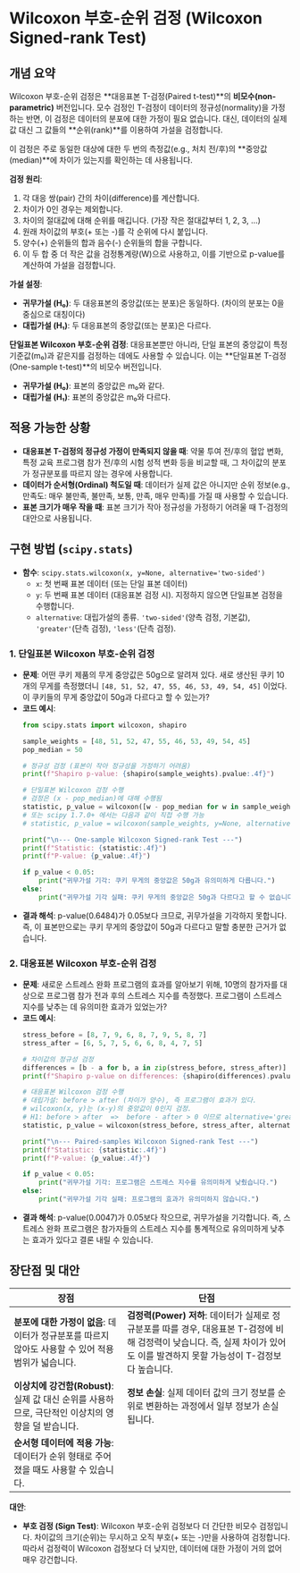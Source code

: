 # Wilcoxon 부호-순위 검정 (Wilcoxon Signed-rank Test)

## 개념 요약

Wilcoxon 부호-순위 검정은 **대응표본 T-검정(Paired t-test)**의 **비모수(non-parametric)** 버전입니다. 모수 검정인 T-검정이 데이터의 정규성(normality)을 가정하는 반면, 이 검정은 데이터의 분포에 대한 가정이 필요 없습니다. 대신, 데이터의 실제 값 대신 그 값들의 **순위(rank)**를 이용하여 가설을 검정합니다.

이 검정은 주로 동일한 대상에 대한 두 번의 측정값(e.g., 처치 전/후)의 **중앙값(median)**에 차이가 있는지를 확인하는 데 사용됩니다.

**검정 원리**:
1.  각 대응 쌍(pair) 간의 차이(difference)를 계산합니다.
2.  차이가 0인 경우는 제외합니다.
3.  차이의 절대값에 대해 순위를 매깁니다. (가장 작은 절대값부터 1, 2, 3, ...)
4.  원래 차이값의 부호(+ 또는 -)를 각 순위에 다시 붙입니다.
5.  양수(+) 순위들의 합과 음수(-) 순위들의 합을 구합니다.
6.  이 두 합 중 더 작은 값을 검정통계량(W)으로 사용하고, 이를 기반으로 p-value를 계산하여 가설을 검정합니다.

**가설 설정**:
- **귀무가설 (H₀)**: 두 대응표본의 중앙값(또는 분포)은 동일하다. (차이의 분포는 0을 중심으로 대칭이다)
- **대립가설 (H₁)**: 두 대응표본의 중앙값(또는 분포)은 다르다.

**단일표본 Wilcoxon 부호-순위 검정**:
대응표본뿐만 아니라, 단일 표본의 중앙값이 특정 기준값(m₀)과 같은지를 검정하는 데에도 사용할 수 있습니다. 이는 **단일표본 T-검정(One-sample t-test)**의 비모수 버전입니다.
- **귀무가설 (H₀)**: 표본의 중앙값은 m₀와 같다.
- **대립가설 (H₁)**: 표본의 중앙값은 m₀와 다르다.

## 적용 가능한 상황

- **대응표본 T-검정의 정규성 가정이 만족되지 않을 때**: 약물 투여 전/후의 혈압 변화, 특정 교육 프로그램 참가 전/후의 시험 성적 변화 등을 비교할 때, 그 차이값의 분포가 정규분포를 따르지 않는 경우에 사용합니다.
- **데이터가 순서형(Ordinal) 척도일 때**: 데이터가 실제 값은 아니지만 순위 정보(e.g., 만족도: 매우 불만족, 불만족, 보통, 만족, 매우 만족)를 가질 때 사용할 수 있습니다.
- **표본 크기가 매우 작을 때**: 표본 크기가 작아 정규성을 가정하기 어려울 때 T-검정의 대안으로 사용됩니다.

## 구현 방법 (`scipy.stats`)

- **함수**: `scipy.stats.wilcoxon(x, y=None, alternative='two-sided')`
    - `x`: 첫 번째 표본 데이터 (또는 단일 표본 데이터)
    - `y`: 두 번째 표본 데이터 (대응표본 검정 시). 지정하지 않으면 단일표본 검정을 수행합니다.
    - `alternative`: 대립가설의 종류. `'two-sided'`(양측 검정, 기본값), `'greater'`(단측 검정), `'less'`(단측 검정).

### 1. 단일표본 Wilcoxon 부호-순위 검정

- **문제**: 어떤 쿠키 제품의 무게 중앙값은 50g으로 알려져 있다. 새로 생산된 쿠키 10개의 무게를 측정했더니 `[48, 51, 52, 47, 55, 46, 53, 49, 54, 45]` 이었다. 이 쿠키들의 무게 중앙값이 50g과 다르다고 할 수 있는가?
- **코드 예시**:
  ```python
  from scipy.stats import wilcoxon, shapiro

  sample_weights = [48, 51, 52, 47, 55, 46, 53, 49, 54, 45]
  pop_median = 50

  # 정규성 검정 (표본이 작아 정규성을 가정하기 어려움)
  print(f"Shapiro p-value: {shapiro(sample_weights).pvalue:.4f}")

  # 단일표본 Wilcoxon 검정 수행
  # 검정은 (x - pop_median)에 대해 수행됨
  statistic, p_value = wilcoxon([w - pop_median for w in sample_weights])
  # 또는 scipy 1.7.0+ 에서는 다음과 같이 직접 수행 가능
  # statistic, p_value = wilcoxon(sample_weights, y=None, alternative='two-sided') # 단, 이 경우 중앙값이 0인지 검정

  print("\n--- One-sample Wilcoxon Signed-rank Test ---")
  print(f"Statistic: {statistic:.4f}")
  print(f"P-value: {p_value:.4f}")

  if p_value < 0.05:
      print("귀무가설 기각: 쿠키 무게의 중앙값은 50g과 유의미하게 다릅니다.")
  else:
      print("귀무가설 기각 실패: 쿠키 무게의 중앙값은 50g과 다르다고 할 수 없습니다.")
  ```
- **결과 해석**: p-value(0.6484)가 0.05보다 크므로, 귀무가설을 기각하지 못합니다. 즉, 이 표본만으로는 쿠키 무게의 중앙값이 50g과 다르다고 말할 충분한 근거가 없습니다.

### 2. 대응표본 Wilcoxon 부호-순위 검정

- **문제**: 새로운 스트레스 완화 프로그램의 효과를 알아보기 위해, 10명의 참가자를 대상으로 프로그램 참가 전과 후의 스트레스 지수를 측정했다. 프로그램이 스트레스 지수를 낮추는 데 유의미한 효과가 있었는가?
- **코드 예시**:
  ```python
  stress_before = [8, 7, 9, 6, 8, 7, 9, 5, 8, 7]
  stress_after = [6, 5, 7, 5, 6, 6, 8, 4, 7, 5]

  # 차이값의 정규성 검정
  differences = [b - a for b, a in zip(stress_before, stress_after)]
  print(f"Shapiro p-value on differences: {shapiro(differences).pvalue:.4f}") # 정규성 불만족 가정

  # 대응표본 Wilcoxon 검정 수행
  # 대립가설: before > after (차이가 양수), 즉 프로그램이 효과가 있다.
  # wilcoxon(x, y)는 (x-y)의 중앙값이 0인지 검정. 
  # H1: before > after  =>  before - after > 0 이므로 alternative='greater'
  statistic, p_value = wilcoxon(stress_before, stress_after, alternative='greater')

  print("\n--- Paired-samples Wilcoxon Signed-rank Test ---")
  print(f"Statistic: {statistic:.4f}")
  print(f"P-value: {p_value:.4f}")

  if p_value < 0.05:
      print("귀무가설 기각: 프로그램은 스트레스 지수를 유의미하게 낮췄습니다.")
  else:
      print("귀무가설 기각 실패: 프로그램의 효과가 유의미하지 않습니다.")
  ```
- **결과 해석**: p-value(0.0047)가 0.05보다 작으므로, 귀무가설을 기각합니다. 즉, 스트레스 완화 프로그램은 참가자들의 스트레스 지수를 통계적으로 유의미하게 낮추는 효과가 있다고 결론 내릴 수 있습니다.

## 장단점 및 대안

| 장점 | 단점 |
|---|---|
| **분포에 대한 가정이 없음**: 데이터가 정규분포를 따르지 않아도 사용할 수 있어 적용 범위가 넓습니다. | **검정력(Power) 저하**: 데이터가 실제로 정규분포를 따를 경우, 대응표본 T-검정에 비해 검정력이 낮습니다. 즉, 실제 차이가 있어도 이를 발견하지 못할 가능성이 T-검정보다 높습니다. |
| **이상치에 강건함(Robust)**: 실제 값 대신 순위를 사용하므로, 극단적인 이상치의 영향을 덜 받습니다. | **정보 손실**: 실제 데이터 값의 크기 정보를 순위로 변환하는 과정에서 일부 정보가 손실됩니다. |
| **순서형 데이터에 적용 가능**: 데이터가 순위 형태로 주어졌을 때도 사용할 수 있습니다. | |

**대안**: 
- **부호 검정 (Sign Test)**: Wilcoxon 부호-순위 검정보다 더 간단한 비모수 검정입니다. 차이값의 크기(순위)는 무시하고 오직 부호(+ 또는 -)만을 사용하여 검정합니다. 따라서 검정력이 Wilcoxon 검정보다 더 낮지만, 데이터에 대한 가정이 거의 없어 매우 강건합니다.
